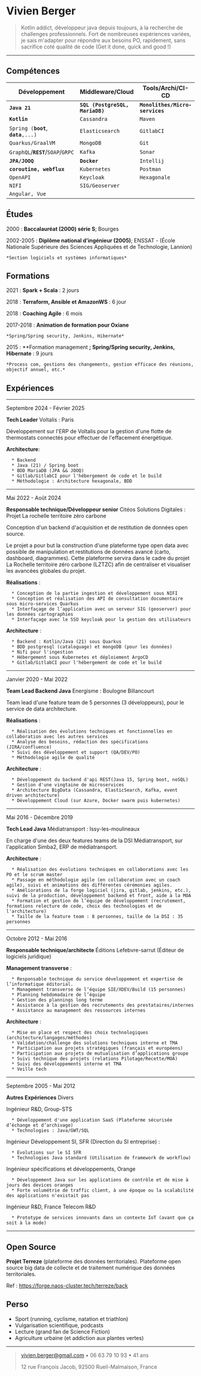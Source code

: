 Vivien Berger
============



> Kotlin addict, développeur java depuis toujours, à la recherche de challenges professionnels.
> Fort de nombreuses expériences variées, je sais m'adapter pour répondre aux besoins PO, rapidement, sans sacrifice
> coté qualité de code (Get it done, quick and good !)

----

Compétences
--------------------

| Développement                           | Middleware/Cloud                | Tools/Archi/CI-CD               | Méthodologie             |
|-----------------------------------------|---------------------------------|---------------------------------|--------------------------|
| **`Java 21`**                           | **`SQL (PostgreSQL, MariaDB)`** | **`Monolithes/Micro-services`** | **`Scrum/Agile/Kanban`** |
| **`Kotlin`**                            | `Cassandra`                     | `Maven`                         | `TDD`                    |
| `Spring (`**`boot`**, **`data`**`,...)` | `Elasticsearch`                 | `GitlabCI`                      | `BDD`                    |
| `Quarkus/GraalVM`                       | `MongoDB`                       | `Git`                           | `Clean code`             |
| `GraphQL`/**`REST`**/`SOAP`/`GRPC`      | `Kafka`                         | `Sonar`                         | `TF`                     |
| **`JPA/JOOQ`**                          | **`Docker`**                    | `Intellij`                      | `CI/CD`                  |
| **`coroutine, webflux`**                | `Kubernetes`                    | `Postman`                       | **`DevOps`**             |
| `OpenAPI`                               | `Keycloak`                      | `Hexagonale`                    | `Design d'API`           |
| `NIFI`                                  | `SIG/Geoserver`                 |                                 |                          |
| `Angular, Vue`                          |                                 |                                 |                          |

Études
---------

2000
:   **Baccalauréat (2000) série S**; Bourges

2002-2005
:   **Diplôme national d’ingénieur (2005)**; ENSSAT - (École Nationale Supérieure des Sciences Appliquées et de
Technologie, Lannion)

    *Section logiciels et systèmes informatiques*

Formations
---------

2021
:   **Spark + Scala** :  2 jours

2018
:   **Terraform, Ansible et AmazonWS** : 6 jour

2018
:   **Coaching Agile** : 6 mois


2017-2018
:   **Animation de formation pour Oxiane**

    *Spring/Spring security, Jenkins, Hibernate*

2015
:   **Formation management **; Spring/Spring security, Jenkins, Hibernate** : 9 jours

    *Process com, gestions des changements, gestion efficace des réunions, objectif annuel, etc.*

Expériences
----------
----

Septembre 2024 - Février 2025

**Tech Leader** Voltalis : Paris

Développement sur l'ERP de Voltalis pour la gestion d'une flotte de thermostats connectés pour effectuer de l'effacement
énergétique.

**Architecture**:

      * Backend 
      * Java (21) / Spring boot
      * BDD MariaDB (JPA && JOOQ)
      * Gitlab/GitlabCI pour l'hébergement de code et le build
      * Méthodologie : Architecture hexagonale, BDD

----

Mai 2022 - Août 2024

**Responsable technique/Développeur senior** Citéos Solutions Digitales : Projet La rochelle territoire zéro carbone

Conception d'un backend d'acquisition et de restitution de données open source.

Le projet a pour but la construction d'une plateforme type open data avec possible de manipulation et restitutions de
données avancé (carto, dashboard, diagrammes).
Cette plateforme servira dans le cadre du projet La Rochelle territoire zéro carbone (LZTZC) afin de centraliser et
visualiser les avancées globales du projet.

**Réalisations** :

      * Conception de la partie ingestion et développement sous NIFI 
      * Conception et réalisation des API de consultation documentaire sous micro-services Quarkus
      * Interfaçage de l’application avec un serveur SIG (geoserver) pour les données cartographies
      * Interfaçage avec le SSO keycloak pour la gestion des utilisateurs

**Architecture** :

      * Backend : Kotlin/Java (21) sous Quarkus 
      * BDD postgresql (cataloguage) et mongoDB (pour les données)
      * Nifi pour l'ingestion
      * Hébergement sous Kubernetes et déploiement ArgoCD
      * Gitlab/GitlabCI pour l'hébergement de code et le build

----


Janvier 2020 - Mai 2022

**Team Lead Backend Java** Energisme : Boulogne Billancourt

Team lead d'une feature team de 5 personnes (3 développeurs), pour le service de data architecture.

**Réalisations** :

      * Réalisation des évolutions techniques et fonctionnelles en collaboration avec les autres services
      * Analyse des besoins, rédaction des spécifications (JIRA/confluence)
      * Suivi des développement et support (QA/DEV/PO)
      * Méthodologie agile de qualité

**Architecture** :

      * Développement du backend d'api REST(Java 15, Spring boot, noSQL)
      * Gestion d'une vingtaine de microservices
      * Architecture BigData (Cassandra, ElasticSearch, Kafka, event driven architecture)
      * Développement Cloud (sur Azure, Docker swarm puis kubernetes)

----

Mai 2016 - Décembre 2019

**Tech Lead Java** Médiatransport : Issy-les-moulineaux

En charge d'une des deux features teams de la DSI Médiatransport, sur l'application Simba2, ERP de médiatransport.

**Architecture** :

      * Réalisation des évolutions techniques en collaborations avec les PO et le scrum master 
      * Passage en méthodologie agile (en collaboration avec un coach agile), suivi et animations des différentes cérémonies agiles.
      * Améliorations de la forge logiciel (jira, gitlab, jenkins, etc.), suivi de la production, développement backend et front, aide à la MOA
      * Formation et gestion de l’équipe de développement (recrutement, formations relecture de code, choix des technologies et de l'architecture)
      * Taille de la feature team : 8 personnes, taille de la DSI : 35 personnes

----


Octobre 2012 - Mai 2016

**Responsable technique/architecte** Éditions Lefebvre-sarrut (Éditeur de logiciels juridique)

**Management transverse** :

      * Responsable technique du service développement et expertise de l’informatique éditorial. 
      * Management transverse de l’équipe SIE/XDEV/Build (15 personnes)
      * Planning hebdomadaire de l’équipe
      * Gestion des plannings long terme
      * Assistance à la gestion des recrutements des prestataires/internes
      * Assistance au management des ressources internes

**Architecture** :

      * Mise en place et respect des choix technologiques (architecture/langages/méthodes) 
      * Validation/challenge des solutions techniques interne et TMA
      * Participation aux projets stratégiques (français et européens)
      * Participation aux projets de mutualisation d’applications groupe
      * Suivi technique des projets (relations Pilotage/Recette/MOA)
      * Suivi des développements interne et TMA
      * Veille tech

----

Septembre 2005 - Mai 2012

**Autres Expériences** Divers

Ingénieur R&D, Group-STS

      * Développement d'une application SaaS (Plateforme sécurisée d’échange et d’archivage)
      * Technologies : Java/GWT/SQL

Ingénieur Développement SI, SFR (Direction du SI entreprise) :

      * Évolutions sur le SI SFR
      * Technologies Java standard (Utilisation de framework de workflow)

Ingénieur spécifications et développements, Orange

      * Développement Java sur les applications de contrôle et de mise à jours des devices oranges
      * Forte volumétrie de traffic client, à une époque ou la scalabilité des applications n'existait pas

Ingénieur R&D, France Telecom R&D

      * Prototype de services innovants dans un contexte IoT (avant que ça soit à la mode)

----


Open Source
---------

**Projet Terreze** (plateforme des données territoriales).
Plateforme open source big data de collecte et de traitement numérique des données territoriales.

Ref : https://forge.naos-cluster.tech/terreze/back

Perso
----------------------------------------

* Sport (running, cyclisme, natation et triathlon)
* Vulgarisation scientifique, podcasts
* Lecture (grand fan de Science Fiction)
* Agriculture urbaine (et addiction aux plantes vertes)

----

> <vivien.berger@gmail.com> • 06 63 79 10 93 • 41 ans
> 
> 12 rue François Jacob, 92500 Rueil-Malmaison, France
